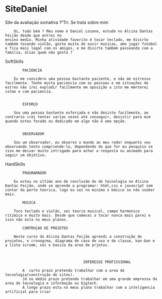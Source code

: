 # SiteDaniel
Site da avaliação somativa 1°Tri. Se trata sobre mim

        Oi, tudo bem ? Meu nome é Daniel Lozano, estudo no Alcina Dantas Feijão desde que entrei no
    ensino medio. Minha atividade favorito é tocar teclado, me divirto também tocando violão, gosto muito de ouvir musicas, amo jogar futebol e fica mais legal com os amigos, e me divirto também passeando com a familia, alias quem não gosta ? 


 SoftSkills

            PACIENCIA 
            
        Eu me considero uma pessoa bastante paciente, e não me estresso facilmente. Tenho muita paciencia com as pessoas e em situações de estres não irei explodir facilmente em oposição a isto me menterei calmo e com paciencia.


            ESFORÇO
        
        Sou uma pessoa bastente esforçada e não desisto facilmente, ao contrario irei tentar varias vezes até conseguir, desistir para mim quando estou focado ou dedicado em algo não é uma opção.


            OBSERVADOR

        Sou um observador, eu observo o mundo ao meu redor enquanto vou observando tento compriende-lo, dependendo do que for eu pesquiso se isso me deixar muito intrigado para achar a resposta ou animado para seguir um objetivo.  



 HardSkills 

            PROGRAMADOR

        Eu estou no ultimo ano de conclusão do de tecnologia no Alcina Dantas Feijão, onde se aprende a programar: html,css e javasript sem  contar da perte teorica, logo eu sei no minimo o básico se não souber mais. 

            MUSICA

        Toco teclado e violão, sei teoria musical, campo harmonico ritimica e muito mais. Desde que comecei a tocar nunca mais parei e isso não esta no meus planos.

            CONTRUÇAO DE PROJETOS

        Neste curso do Alcina Dantas Feijão aprendi a construção de projetos, o cronogrma, diagrama de caso de uso e de classe, kan-ban e a lista scrumm, sei o basico da area de prjetos.

    
                                        
                                        INTERESSE PROFISSIONAL

            A  curto prazo pretendo trabalhar com a area de tecnologia(construção de sites).
            Já no médio prazo pretendo trabalhar em uma grande empressa da area de tecnologia e informação ou bigtech.
            A longo prazo esta no meus plano trabalhar com a inteligencia artificial para criar



